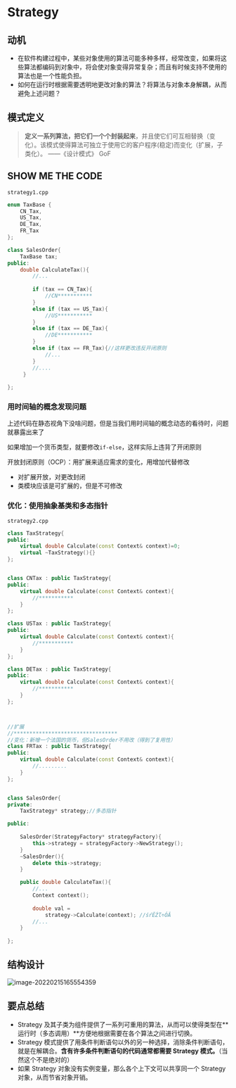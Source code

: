 # Strategy

## 动机

- 在软件构建过程中，某些对象使用的算法可能多种多样，经常改变，如果将这些算法都编码到对象中，将会使对象变得异常复杂；而且有时候支持不使用的算法也是一个性能负担。
- 如何在运行时根据需要透明地更改对象的算法？将算法与对象本身解耦，从而避免上述问题？

## 模式定义

> **定义一系列算法，把它们一个个封装起来**，并且使它们可互相替换（变化）。该模式使得算法可独立于使用它的客户程序(稳定)而变化（扩展，子类化）。 ——《设计模式》 GoF



## SHOW ME THE CODE

`strategy1.cpp`

```cpp
enum TaxBase {
	CN_Tax,
	US_Tax,
	DE_Tax,
	FR_Tax      
};

class SalesOrder{
    TaxBase tax;
public:
    double CalculateTax(){
        //...
        
        if (tax == CN_Tax){
            //CN***********
        }
        else if (tax == US_Tax){
            //US***********
        }
        else if (tax == DE_Tax){
            //DE***********
        }
		else if (tax == FR_Tax){//这样更改违反开闭原则
			//...
		}
        //....
     }
    
};
```

### 用时间轴的概念发现问题

上述代码在静态视角下没啥问题，但是当我们用时间轴的概念动态的看待时，问题就暴露出来了

如果增加一个货币类型，就要修改`if-else`，这样实际上违背了开闭原则

开放封闭原则（OCP）：用扩展来适应需求的变化，用增加代替修改

* 对扩展开放，对更改封闭
* 类模块应该是可扩展的，但是不可修改

### 优化：使用抽象基类和多态指针



`strategy2.cpp`

```cpp
class TaxStrategy{
public:
    virtual double Calculate(const Context& context)=0;
    virtual ~TaxStrategy(){}
};


class CNTax : public TaxStrategy{
public:
    virtual double Calculate(const Context& context){
        //***********
    }
};

class USTax : public TaxStrategy{
public:
    virtual double Calculate(const Context& context){
        //***********
    }
};

class DETax : public TaxStrategy{
public:
    virtual double Calculate(const Context& context){
        //***********
    }
};



//扩展
//*********************************
//变化：新增一个法国的货币，但SalesOrder不用改（得到了复用性）
class FRTax : public TaxStrategy{
public:
	virtual double Calculate(const Context& context){
		//.........
	}
};


class SalesOrder{
private:
    TaxStrategy* strategy;//多态指针

public:
    
    SalesOrder(StrategyFactory* strategyFactory){
        this->strategy = strategyFactory->NewStrategy();
    }
    ~SalesOrder(){
        delete this->strategy;
    }

    public double CalculateTax(){
        //...
        Context context();
        
        double val = 
            strategy->Calculate(context); //śŕĚŹľ÷ÓĂ
        //...
    }
    
};
```



## 结构设计

![image-20220215165554359](https://s2.loli.net/2022/02/15/OUcjkdMWE8eKB41.png)



## 要点总结

- Strategy 及其子类为组件提供了一系列可重用的算法，从而可以使得类型在**运行时（多态调用）**方便地根据需要在各个算法之间进行切换。
- Strategy 模式提供了用条件判断语句以外的另一种选择，消除条件判断语句，就是在解耦合。**含有许多条件判断语句的代码通常都需要 Strategy 模式。**（当然这个不是绝对的）
- 如果 Strategy 对象没有实例变量，那么各个上下文可以共享同一个 Strategy 对象，从而节省对象开销。